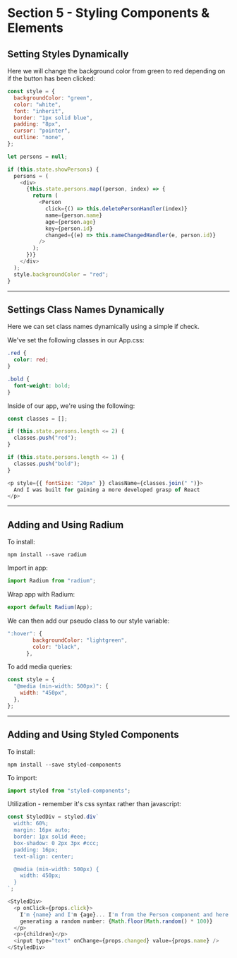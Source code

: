 # Section 5 - Styling Components & Elements

## Setting Styles Dynamically

Here we will change the background color from green to red depending on if the button has been clicked:

```javascript
const style = {
  backgroundColor: "green",
  color: "white",
  font: "inherit",
  border: "1px solid blue",
  padding: "8px",
  cursor: "pointer",
  outline: "none",
};

let persons = null;

if (this.state.showPersons) {
  persons = (
    <div>
      {this.state.persons.map((person, index) => {
        return (
          <Person
            click={() => this.deletePersonHandler(index)}
            name={person.name}
            age={person.age}
            key={person.id}
            changed={(e) => this.nameChangedHandler(e, person.id)}
          />
        );
      })}
    </div>
  );
  style.backgroundColor = "red";
}
```

---

## Settings Class Names Dynamically

Here we can set class names dynamically using a simple if check.

We've set the following classes in our App.css:

```css
.red {
  color: red;
}

.bold {
  font-weight: bold;
}
```

Inside of our app, we're using the following:

```javascript
const classes = [];

if (this.state.persons.length <= 2) {
  classes.push("red");
}

if (this.state.persons.length <= 1) {
  classes.push("bold");
}
```

```javascript
<p style={{ fontSize: "20px" }} className={classes.join(" ")}>
  And I was built for gaining a more developed grasp of React
</p>
```

---

## Adding and Using Radium

To install:

```console
npm install --save radium
```

Import in app:

```javascript
import Radium from "radium";
```

Wrap app with Radium:

```javascript
export default Radium(App);
```

We can then add our pseudo class to our style variable:

```javascript
":hover": {
        backgroundColor: "lightgreen",
        color: "black",
      },
```

To add media queries:

```javascript
const style = {
  "@media (min-width: 500px)": {
    width: "450px",
  },
};
```

---

## Adding and Using Styled Components

To install:

```console
npm install --save styled-components
```

To import:

```javascript
import styled from "styled-components";
```

Utilization - remember it's css syntax rather than javascript:

```javascript
const StyledDiv = styled.div`
  width: 60%;
  margin: 16px auto;
  border: 1px solid #eee;
  box-shadow: 0 2px 3px #ccc;
  padding: 16px;
  text-align: center;

  @media (min-width: 500px) {
    width: 450px;
  }
`;
```

```javascript
<StyledDiv>
  <p onClick={props.click}>
    I'm {name} and I'm {age}... I'm from the Person component and here I am
    generating a random number: {Math.floor(Math.random() * 100)}
  </p>
  <p>{children}</p>
  <input type="text" onChange={props.changed} value={props.name} />
</StyledDiv>
```
